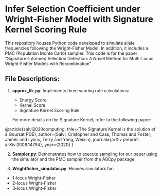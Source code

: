 # Infer Selection Coefficient under Wright-Fisher Model with Signature Kernel Scoring Rule

This repository houses Python code developed to simulate allele frequencies following the Wright-Fisher Model. 
In addition, it includes a PMC (Population Monte Carlo) sampler. This code is for the paper "Signature-Informed Selection Detection: A Novel Method for Multi-Locus Wright-Fisher Models with Recombination"

## File Descriptions:

1. **approx_lik.py**: Implements three scoring rule calculations:
   - Energy Score
   - Kernel Score
   - Signature Kernel Scoring Rule
   
   For more details on the Signature Kernel, refer to the following paper:
   
@article{salvi2020computing,
title={The Signature Kernel is the solution of a Goursat PDE},
author={Salvi, Cristopher and Cass, Thomas and Foster, James and Lyons, Terry and Yang, Weixin},
journal={arXiv preprint arXiv:2006.14794},
year={2020}
}

2. **Sampler.py**: Demonstrates how to execute sampling for our paper using the simulator and the PMC sampler from the ABCpy package.

3. **Wrightfisher_simulator.py**: Houses simulators for:
- 1-locus Wright-Fisher
- 2-locus Wright-Fisher
- 3-locus Wright-Fisher

